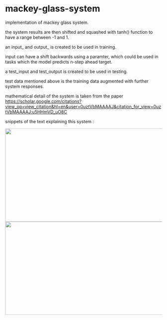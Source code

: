 # mackey-glass-system
implementation of mackey glass system. 


the system results are then shifted and squashed with tanh() function to have a range between -1 and 1.


an input_ and output_ is created to be used in training. 


input can have a shift backwards using a paramter, which could be used in tasks which the model predicts n-step ahead target.


a test_input and test_output is created to be used in testing. 
 
test data mentioned above is the training data augmented with further system responses. 

mathematical detail of the system is taken from the paper https://scholar.google.com/citations?view_op=view_citation&hl=en&user=0uztVbMAAAAJ&citation_for_view=0uztVbMAAAAJ:u5HHmVD_uO8C 


snippets of the text explaining this system : 


<img src="https://user-images.githubusercontent.com/50669689/189479258-7ee9bceb-49e9-4477-8262-41a088790711.png" width="700" height="300">
<img src="https://user-images.githubusercontent.com/50669689/189479472-0be093ab-e3c1-41ed-99bf-c36280e47643.png" width="700" height="300">



